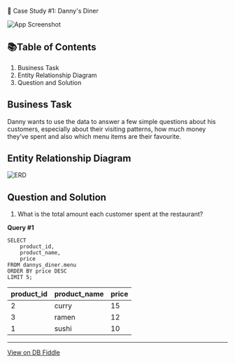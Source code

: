 
🍜 Case Study #1: Danny's Diner

![App Screenshot](https://user-images.githubusercontent.com/81607668/127727503-9d9e7a25-93cb-4f95-8bd0-20b87cb4b459.png)


## 📚Table of Contents

1. Business Task  
2. Entity Relationship Diagram  
3. Question and Solution
## Business Task

Danny wants to use the data to answer a few simple questions about his customers, especially about their visiting patterns, how much money they’ve spent and also which menu items are their favourite.

## Entity Relationship Diagram

![ERD](https://user-images.githubusercontent.com/81607668/127271130-dca9aedd-4ca9-4ed8-b6ec-1e1920dca4a8.png)

## Question and Solution

1. What is the total amount each customer spent at the restaurant?

**Query #1**

    SELECT
      	product_id,
        product_name,
        price
    FROM dannys_diner.menu
    ORDER BY price DESC
    LIMIT 5;

| product_id | product_name | price |
| ---------- | ------------ | ----- |
| 2          | curry        | 15    |
| 3          | ramen        | 12    |
| 1          | sushi        | 10    |

---

[View on DB Fiddle](https://www.db-fiddle.com/f/2rM8RAnq7h5LLDTzZiRWcd/138)
